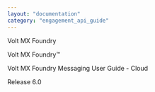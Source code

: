 ```yaml
---
layout: "documentation"
category: "engagement_api_guide"
---
```

                   

Volt MX  Foundry

Volt MX  Foundry™

Volt MX  Foundry Messaging User Guide - Cloud

Release 6.0
